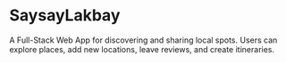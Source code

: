# SaysayLakbay

A Full-Stack Web App for discovering and sharing local spots. Users can explore places, add new locations, leave reviews, and create itineraries.
